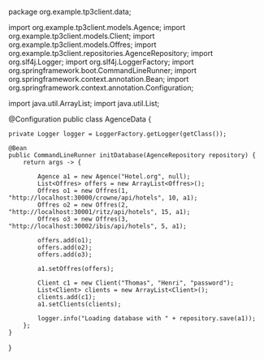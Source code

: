 package org.example.tp3client.data;

import org.example.tp3client.models.Agence;
import org.example.tp3client.models.Client;
import org.example.tp3client.models.Offres;
import org.example.tp3client.repositories.AgenceRepository;
import org.slf4j.Logger;
import org.slf4j.LoggerFactory;
import org.springframework.boot.CommandLineRunner;
import org.springframework.context.annotation.Bean;
import org.springframework.context.annotation.Configuration;

import java.util.ArrayList;
import java.util.List;

@Configuration
public class AgenceData {
	
	private Logger logger = LoggerFactory.getLogger(getClass());

	@Bean
	public CommandLineRunner initDatabase(AgenceRepository repository) {
		return args -> {
			
			Agence a1 = new Agence("Hotel.org", null);
			List<Offres> offers = new ArrayList<Offres>();
			Offres o1 = new Offres(1, "http://localhost:30000/crowne/api/hotels", 10, a1);
			Offres o2 = new Offres(2, "http://localhost:30001/ritz/api/hotels", 15, a1);
			Offres o3 = new Offres(3, "http://localhost:30002/ibis/api/hotels", 5, a1);
			
			offers.add(o1);
			offers.add(o2);
			offers.add(o3);
			
			a1.setOffres(offers);

			Client c1 = new Client("Thomas", "Henri", "password");
			List<Client> clients = new ArrayList<Client>();
			clients.add(c1);
			a1.setClients(clients);
			
			logger.info("Loading database with " + repository.save(a1));
		};
	}
}
